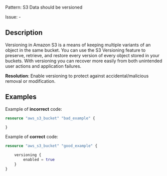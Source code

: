 Pattern: S3 Data should be versioned

Issue: -

## Description

Versioning in Amazon S3 is a means of keeping multiple variants of an object in the same bucket. 
You can use the S3 Versioning feature to preserve, retrieve, and restore every version of every object stored in your buckets. 
With versioning you can recover more easily from both unintended user actions and application failures.

**Resolution**: Enable versioning to protect against accidental/malicious removal or modification.

## Examples

Example of **incorrect** code:

```terraform
resource "aws_s3_bucket" "bad_example" {

}
```

Example of **correct** code:

```terraform
resource "aws_s3_bucket" "good_example" {

	versioning {
		enabled = true
	}
}
```